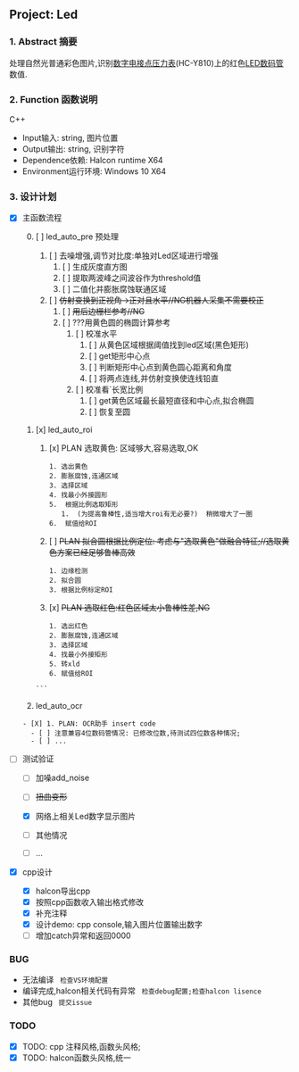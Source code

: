 ## Project: Led

### 1. Abstract 摘要
处理自然光普通彩色图片,识别[数字电接点压力表](https://baike.baidu.com/item/%E6%95%B0%E6%98%BE%E7%94%B5%E6%8E%A5%E7%82%B9%E5%8E%8B%E5%8A%9B%E8%A1%A8)(HC-Y810)上的红色[LED数码管](https://baike.baidu.com/item/LED%E6%95%B0%E7%A0%81%E7%AE%A1)数值.
### 2. Function 函数说明
C++ 
- Input输入: string, 图片位置
- Output输出: string, 识别字符
- Dependence依赖: Halcon runtime X64
- Environment运行环境: Windows 10 X64

### 3. 设计计划
- [x] 主函数流程

  0. [ ] led_auto_pre 预处理
       
     1. [ ] 去噪增强,调节对比度:单独对Led区域进行增强
        1. [ ] 生成灰度直方图
        2. [ ] 提取两波峰之间波谷作为threshold值
        3. [ ] 二值化并膨胀腐蚀联通区域
     2. [ ] ~~仿射变换到正视角->正对且水平//NG机器人采集不需要校正~~         
        1. [ ] ~~用后边栅栏参考//NG~~ 
        2. [ ] ???用黄色圆的椭圆计算参考
           1. [ ] 校准水平
              1. [ ] 从黄色区域根据阈值找到led区域(黑色矩形)
              2. [ ] get矩形中心点
              3. [ ] 判断矩形中心点到黄色圆心距离和角度
              4. [ ] 将两点连线,并仿射变换使连线铅直
           2. [ ] 校准看`长宽比例
              1. [ ] get黄色区域最长最短直径和中心点,拟合椭圆
              2. [ ] 恢复至圆
        
  1. [x] led_auto_roi
       1.  [x] PLAN 选取黄色: 区域够大,容易选取,OK
            ```
           1. 选出黄色
           2. 膨胀腐蚀,连通区域
           3. 选择区域
           4. 找最小外接圆形
           5.  根据比例选取矩形
               1.  (为提高鲁棒性,适当增大roi有无必要?)  稍微增大了一圈
           6.  赋值给ROI
            ```
       2. [ ] ~~PLAN 拟合圆根据比例定位: 考虑与"选取黄色"做融合特征;//选取黄色方案已经足够鲁棒高效~~
            ```
          1. 边缘检测
          2. 拟合圆
          3. 根据比例标定ROI
            ```
       3. [x] ~~PLAN 选取红色:红色区域太小鲁棒性差,NG~~
          ```
          1. 选出红色
          2. 膨胀腐蚀,连通区域
          3. 选择区域
          4. 找最小外接矩形
          5. 转xld
          6. 赋值给ROI
         ```
  2. led_auto_ocr
    ```
    - [X] 1. PLAN: OCR助手 insert code
      - [ ] 注意兼容4位数码管情况: 已修改位数,待测试四位数各种情况;
      - [ ] ...
    ```
- [ ] 测试验证
  - [ ] 加噪add_noise
  - [ ] ~~扭曲变形~~
  - [x] 网络上相关Led数字显示图片
  - [ ] 其他情况
  - [ ] ...


- [x] cpp设计
  - [x] halcon导出cpp
  - [x] 按照cpp函数收入输出格式修改
  - [x] 补充注释
  - [x] 设计demo: cpp console,输入图片位置输出数字
  - [ ] 增加catch异常和返回0000

### BUG
- 无法编译
``` 检查VS环境配置```
- 编译完成,halcon相关代码有异常
``` 检查debug配置;检查halcon lisence```
- 其他bug  ``` 提交issue```

### TODO

- [x] TODO: cpp 注释风格,函数头风格;
- [x] TODO: halcon函数头风格,统一
